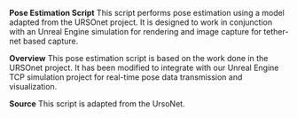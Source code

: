 **Pose Estimation Script**
This script performs pose estimation using a model adapted from the URSOnet project. It is designed to work in conjunction with an Unreal Engine simulation 
for rendering and image capture for tether-net based capture.

**Overview**
This pose estimation script is based on the work done in the URSOnet project. It has been modified to integrate with our Unreal Engine TCP simulation 
project for real-time pose data transmission and visualization.

**Source**
This script is adapted from the UrsoNet. 
